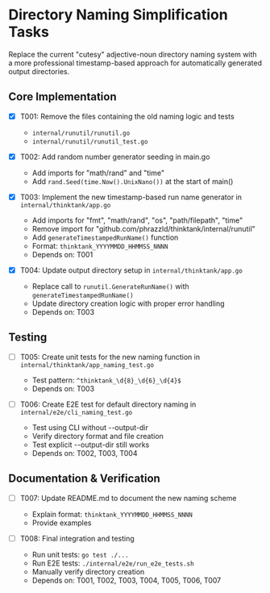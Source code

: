 # Directory Naming Simplification Tasks

Replace the current "cutesy" adjective-noun directory naming system with a more professional timestamp-based approach for automatically generated output directories.

## Core Implementation

- [x] T001: Remove the files containing the old naming logic and tests
  - `internal/runutil/runutil.go`
  - `internal/runutil/runutil_test.go`

- [x] T002: Add random number generator seeding in main.go
  - Add imports for "math/rand" and "time"
  - Add `rand.Seed(time.Now().UnixNano())` at the start of main()

- [x] T003: Implement the new timestamp-based run name generator in `internal/thinktank/app.go`
  - Add imports for "fmt", "math/rand", "os", "path/filepath", "time"
  - Remove import for "github.com/phrazzld/thinktank/internal/runutil"
  - Add `generateTimestampedRunName()` function
  - Format: `thinktank_YYYYMMDD_HHMMSS_NNNN`
  - Depends on: T001

- [x] T004: Update output directory setup in `internal/thinktank/app.go`
  - Replace call to `runutil.GenerateRunName()` with `generateTimestampedRunName()`
  - Update directory creation logic with proper error handling
  - Depends on: T003

## Testing

- [ ] T005: Create unit tests for the new naming function in `internal/thinktank/app_naming_test.go`
  - Test pattern: `^thinktank_\d{8}_\d{6}_\d{4}$`
  - Depends on: T003

- [ ] T006: Create E2E test for default directory naming in `internal/e2e/cli_naming_test.go`
  - Test using CLI without --output-dir
  - Verify directory format and file creation
  - Test explicit --output-dir still works
  - Depends on: T002, T003, T004

## Documentation & Verification

- [ ] T007: Update README.md to document the new naming scheme
  - Explain format: `thinktank_YYYYMMDD_HHMMSS_NNNN`
  - Provide examples

- [ ] T008: Final integration and testing
  - Run unit tests: `go test ./...`
  - Run E2E tests: `./internal/e2e/run_e2e_tests.sh`
  - Manually verify directory creation
  - Depends on: T001, T002, T003, T004, T005, T006, T007
